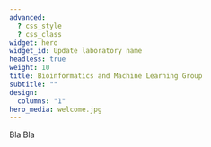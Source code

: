 ```yaml
---
advanced:
  ? css_style
  ? css_class
widget: hero
widget_id: Update laboratory name
headless: true
weight: 10
title: Bioinformatics and Machine Learning Group
subtitle: ""
design:
  columns: "1"
hero_media: welcome.jpg
---
```

Bla Bla